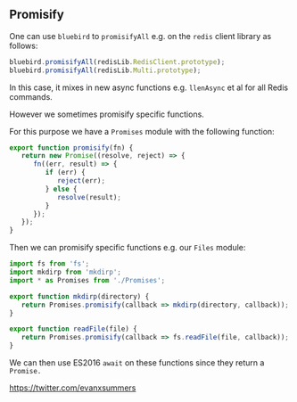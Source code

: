
## Promisify

One can use `bluebird` to `promisifyAll` e.g. on the `redis` client library as follows:

```javascript
bluebird.promisifyAll(redisLib.RedisClient.prototype);
bluebird.promisifyAll(redisLib.Multi.prototype);
```

In this case, it mixes in new async functions e.g. `llenAsync` et al for all Redis commands.

However we sometimes promisify specific functions.

For this purpose we have a `Promises` module with the following function:

```javascript
export function promisify(fn) {
   return new Promise((resolve, reject) => {
      fn((err, result) => {
         if (err) {
            reject(err);
         } else {
            resolve(result);
         }
      });
   });
}
```

Then we can promisify specific functions e.g. our `Files` module:
```javascript
import fs from 'fs';
import mkdirp from 'mkdirp';
import * as Promises from './Promises';

export function mkdirp(directory) {
   return Promises.promisify(callback => mkdirp(directory, callback));
}

export function readFile(file) {
   return Promises.promisify(callback => fs.readFile(file, callback));
}
```

We can then use ES2016 `await` on these functions since they return a `Promise.`

https://twitter.com/evanxsummers

